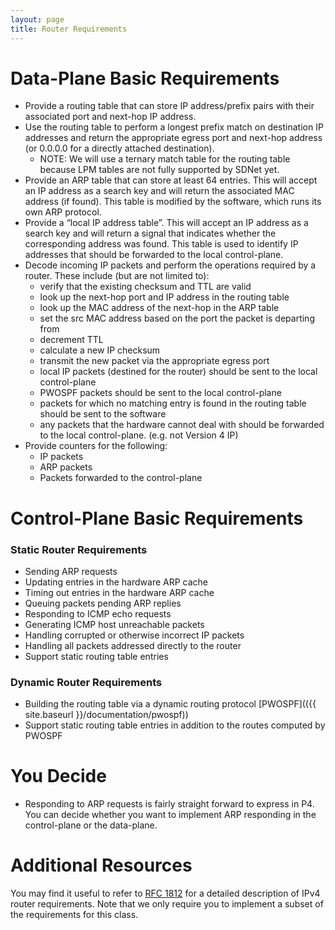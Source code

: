 ```yaml
---
layout: page
title: Router Requirements
---
```


# Data-Plane Basic Requirements

* Provide a routing table that can store IP address/prefix pairs with their associated port and next-hop IP address.
* Use the routing table to perform a longest prefix match on destination IP addresses and return the appropriate egress port and next-hop address (or 0.0.0.0 for a directly attached destination). 
    * NOTE: We will use a ternary match table for the routing table because LPM tables are not fully supported by SDNet yet.
* Provide an ARP table that can store at least 64 entries. This will accept an IP address as a search key and will return the associated MAC address (if found). This table is modified by the software, which runs its own ARP protocol.
* Provide a “local IP address table”. This will accept an IP address as a search key and will return a signal that indicates whether the corresponding address was found. This table is used to identify IP addresses that should be forwarded to the local control-plane.
* Decode incoming IP packets and perform the operations required by a router. These include (but are not limited to):
    * verify that the existing checksum and TTL are valid
    * look up the next-hop port and IP address in the routing table
    * look up the MAC address of the next-hop in the ARP table
    * set the src MAC address based on the port the packet is departing from
    * decrement TTL
    * calculate a new IP checksum
    * transmit the new packet via the appropriate egress port
    * local IP packets (destined for the router) should be sent to the local control-plane
    * PWOSPF packets should be sent to the local control-plane
    * packets for which no matching entry is found in the routing table should be sent to the software
    * any packets that the hardware cannot deal with should be forwarded to the local control-plane. (e.g. not Version 4 IP)
* Provide counters for the following:
    * IP packets
    * ARP packets
    * Packets forwarded to the control-plane

# Control-Plane Basic Requirements

### Static Router Requirements

* Sending ARP requests
* Updating entries in the hardware ARP cache
* Timing out entries in the hardware ARP cache
* Queuing packets pending ARP replies
* Responding to ICMP echo requests
* Generating ICMP host unreachable packets
* Handling corrupted or otherwise incorrect IP packets
* Handling all packets addressed directly to the router
* Support static routing table entries

### Dynamic Router Requirements

* Building the routing table via a dynamic routing protocol [PWOSPF](({{ site.baseurl }}/documentation/pwospf))
* Support static routing table entries in addition to the routes computed by PWOSPF

# You Decide

* Responding to ARP requests is fairly straight forward to express in P4. You can decide whether you want to implement ARP responding in the control-plane or the data-plane.

# Additional Resources

You may find it useful to refer to [RFC 1812](https://tools.ietf.org/html/rfc1812) for a detailed description of IPv4 router requirements. Note that we only require you to implement a subset of the requirements for this class.


